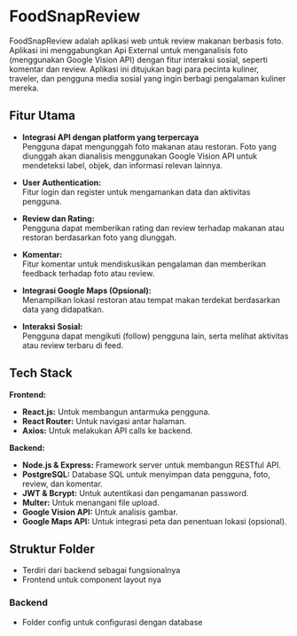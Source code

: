# FoodSnapReview

FoodSnapReview adalah aplikasi web untuk review makanan berbasis foto. Aplikasi ini menggabungkan Api External  untuk menganalisis foto (menggunakan Google Vision API) dengan fitur interaksi sosial, seperti komentar dan review. Aplikasi ini ditujukan bagi para pecinta kuliner, traveler, dan pengguna media sosial yang ingin berbagi pengalaman kuliner mereka.

## Fitur Utama

- **Integrasi API dengan platform yang terpercaya**  
  Pengguna dapat mengunggah foto makanan atau restoran. Foto yang diunggah akan dianalisis menggunakan Google Vision API untuk mendeteksi label, objek, dan informasi relevan lainnya.

- **User Authentication:**  
  Fitur login dan register untuk mengamankan data dan aktivitas pengguna.

- **Review dan Rating:**  
  Pengguna dapat memberikan rating dan review terhadap makanan atau restoran berdasarkan foto yang diunggah.

- **Komentar:**  
  Fitur komentar untuk mendiskusikan pengalaman dan memberikan feedback terhadap foto atau review.

- **Integrasi Google Maps (Opsional):**  
  Menampilkan lokasi restoran atau tempat makan terdekat berdasarkan data yang didapatkan.

- **Interaksi Sosial:**  
  Pengguna dapat mengikuti (follow) pengguna lain, serta melihat aktivitas atau review terbaru di feed.

## Tech Stack

**Frontend:**
- **React.js:** Untuk membangun antarmuka pengguna.
- **React Router:** Untuk navigasi antar halaman.
- **Axios:** Untuk melakukan API calls ke backend.

**Backend:**
- **Node.js & Express:** Framework server untuk membangun RESTful API.
- **PostgreSQL:** Database SQL untuk menyimpan data pengguna, foto, review, dan komentar.
- **JWT & Bcrypt:** Untuk autentikasi dan pengamanan password.
- **Multer:** Untuk menangani file upload.
- **Google Vision API:** Untuk analisis gambar.
- **Google Maps API:** Untuk integrasi peta dan penentuan lokasi (opsional).

## Struktur Folder
- Terdiri dari backend  sebagai fungsionalnya 
- Frontend untuk component layout nya 
### Backend
- Folder config untuk configurasi dengan database
